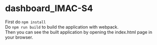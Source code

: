 # dashboard_IMAC-S4

First do `npm install`  
Do `npm run build` to build the application with webpack.   
Then you can see the built application by opening the index.html page in your browser.